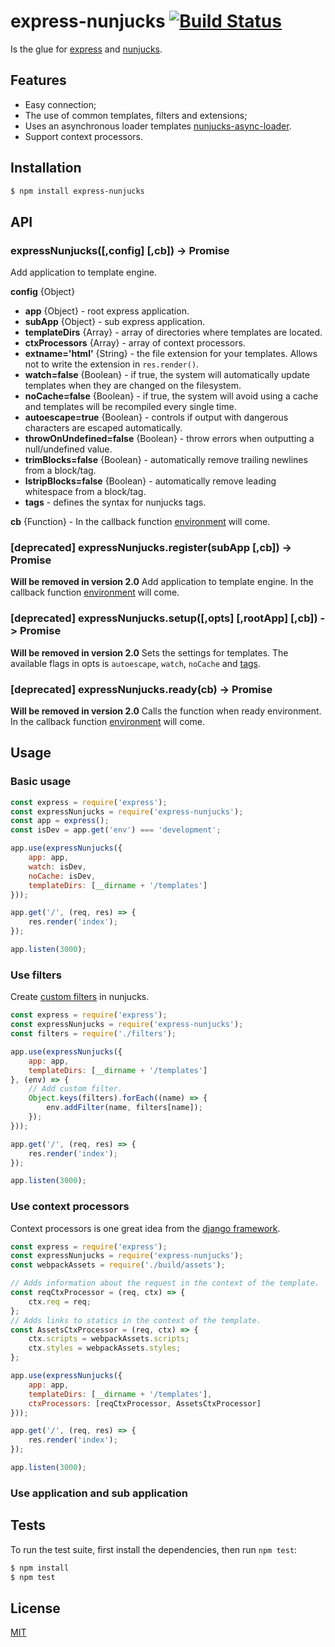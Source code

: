 # express-nunjucks [![Build Status](https://travis-ci.org/pkolt/express-nunjucks.svg?branch=master)](https://travis-ci.org/pkolt/express-nunjucks)

  Is the glue for [express](http://expressjs.com/) and [nunjucks](http://mozilla.github.io/nunjucks/).

## Features

  - Easy connection;
  - The use of common templates, filters and extensions;
  - Uses an asynchronous loader templates [nunjucks-async-loader](https://github.com/pkolt/nunjucks-async-loader).
  - Support context processors.

## Installation

```bash
$ npm install express-nunjucks
```

## API

### expressNunjucks([,config] [,cb]) -> Promise

  Add application to template engine.

  **config** {Object}

  - **app** {Object} - root express application.
  - **subApp** {Object} - sub express application.
  - **templateDirs** {Array} - array of directories where templates are located.
  - **ctxProcessors** {Array} - array of context processors.
  - **extname='html'** {String} - the file extension for your templates. Allows not to write the extension in `res.render()`.
  - **watch=false** {Boolean} - if true, the system will automatically update templates when they are changed on the filesystem.
  - **noCache=false** {Boolean} - if true, the system will avoid using a cache and templates will be recompiled every single time.
  - **autoescape=true** {Boolean} - controls if output with dangerous characters are escaped automatically.
  - **throwOnUndefined=false** {Boolean} - throw errors when outputting a null/undefined value.
  - **trimBlocks=false** {Boolean} - automatically remove trailing newlines from a block/tag.
  - **lstripBlocks=false** {Boolean} - automatically remove leading whitespace from a block/tag.
  - **tags** - defines the syntax for nunjucks tags.

  **cb** {Function} - In the callback function [environment][api_env] will come.

### [deprecated] expressNunjucks.register(subApp [,cb]) -> Promise

  **Will be removed in version 2.0** Add application to template engine. In the callback function [environment][api_env] will come.

### [deprecated] expressNunjucks.setup([,opts] [,rootApp] [,cb]) -> Promise

  **Will be removed in version 2.0** Sets the settings for templates. The available flags in opts is `autoescape`, `watch`, `noCache` and [tags][api_custom_tags].

### [deprecated] expressNunjucks.ready(cb) -> Promise

  **Will be removed in version 2.0** Calls the function when ready environment. In the callback function [environment][api_env] will come.

## Usage

### Basic usage


```javascript
const express = require('express');
const expressNunjucks = require('express-nunjucks');
const app = express();
const isDev = app.get('env') === 'development';

app.use(expressNunjucks({
    app: app,
    watch: isDev,
    noCache: isDev,
    templateDirs: [__dirname + '/templates']
}));

app.get('/', (req, res) => {
    res.render('index');
});

app.listen(3000);
```

### Use filters

Create [custom filters][api_custom_filters] in nunjucks.

```javascript
const express = require('express');
const expressNunjucks = require('express-nunjucks');
const filters = require('./filters');

app.use(expressNunjucks({
    app: app,
    templateDirs: [__dirname + '/templates']
}, (env) => {
    // Add custom filter.
    Object.keys(filters).forEach((name) => {
        env.addFilter(name, filters[name]);
    });
}));

app.get('/', (req, res) => {
    res.render('index');
});

app.listen(3000);
```

### Use context processors

  Context processors is one great idea from the [django framework][django_ctx_processors].

```javascript
const express = require('express');
const expressNunjucks = require('express-nunjucks');
const webpackAssets = require('./build/assets');

// Adds information about the request in the context of the template.
const reqCtxProcessor = (req, ctx) => {
    ctx.req = req;
};
// Adds links to statics in the context of the template.
const AssetsCtxProcessor = (req, ctx) => {
    ctx.scripts = webpackAssets.scripts;
    ctx.styles = webpackAssets.styles;
};

app.use(expressNunjucks({
    app: app,
    templateDirs: [__dirname + '/templates'],
    ctxProcessors: [reqCtxProcessor, AssetsCtxProcessor]
}));

app.get('/', (req, res) => {
    res.render('index');
});

app.listen(3000);
```

### Use application and sub application

## Tests

  To run the test suite, first install the dependencies, then run `npm test`:

```bash
$ npm install
$ npm test
```

## License

  [MIT](LICENSE.md)

[django_ctx_processors]: https://docs.djangoproject.com/en/1.9/ref/templates/api/#built-in-template-context-processors
[api_custom_filters]: http://mozilla.github.io/nunjucks/api.html#custom-filters
[api_env]: http://mozilla.github.io/nunjucks/api.html#environment
[api_custom_tags]: http://mozilla.github.io/nunjucks/api.html#customizing-syntax
